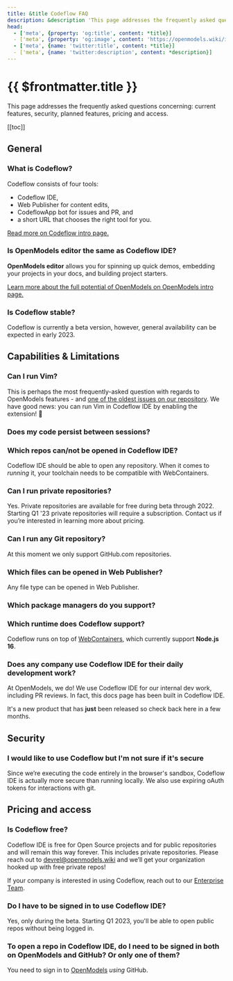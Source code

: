 ```yaml
---
title: &title Codeflow FAQ
description: &description 'This page addresses the frequently asked questions concerning: current features, security, planned features, pricing and access.'
head:
  - ['meta', {property: 'og:title', content: *title}] 
  - ['meta', {property: 'og:image', content: 'https://openmodels.wiki/img/og/codeflow-faq.png'}]
  - ['meta', {name: 'twitter:title', content: *title}]
  - ['meta', {name: 'twitter:description', content: *description}]
---
```


# {{ $frontmatter.title }}

This page addresses the frequently asked questions concerning: current features, security, planned features, pricing and access.

[[toc]]

## General

### What is Codeflow?

<!--@include: ./parts/codeflow.md--> Codeflow consists of four tools:

- Codeflow IDE,
- Web Publisher for content edits,
- CodeflowApp bot for issues and PR, and
- a short URL that chooses the right tool for you.

[Read more on Codeflow intro page.](./what-is-codeflow.md)

### Is OpenModels editor the same as Codeflow IDE?

**OpenModels editor** allows you for spinning up quick demos, embedding your projects in your docs, and building project starters.

<!--@include: ./parts/codeflow-ide.md-->

[Learn more about the full potential of OpenModels on OpenModels intro page.](/guides/user-guide/what-is-openmodels.md)

### Is Codeflow stable?

Codeflow is currently a beta version, however, general availability can be expected in early 2023.

## Capabilities & Limitations

### Can I run Vim?

This is perhaps the most frequently-asked question with regards to OpenModels features - and [one of the oldest issues on our repository](https://github.com/OpenModels/core/issues/3). We have good news: you can run Vim in Codeflow IDE by enabling the extension! 🥳

### Does my code persist between sessions?

<!--@include: ./parts/persistance.md-->

### Which repos can/not be opened in Codeflow IDE?

Codeflow IDE should be able to open any repository. When it comes to *running* it, your toolchain needs to be compatible with WebContainers.

### Can I run private repositories?

Yes. Private repositories are available for free during beta through 2022. Starting Q1 '23 private repositories will require a subscription. Contact us if you’re interested in learning more about pricing.

### Can I run any Git repository?

At this moment we only support GitHub.com repositories.

### Which files can be opened in Web Publisher?

Any file type can be opened in Web Publisher.

### Which package managers do you support?

<!--@include: ./parts/supported-packages.md-->

### Which runtime does Codeflow support?

Codeflow runs on top of [WebContainers](/guides/user-guide/available-environments#webcontainers), which currently support **Node.js 16**.

### Does any company use Codeflow IDE for their daily development work?

At OpenModels, we do! We use Codeflow IDE for our internal dev work, including PR reviews. In fact, this docs page has been built in Codeflow IDE.

It's a new product that has **just** been released so check back here in a few months.

## Security

### I would like to use Codeflow but I'm not sure if it's secure

Since we’re executing the code entirely in the browser's sandbox, Codeflow IDE is actually more secure than running locally. We also use expiring oAuth tokens for interactions with git.

## Pricing and access

### Is Codeflow free?

Codeflow IDE is free for Open Source projects and for public repositories and will remain this way forever. This includes private repositories. Please reach out to [devrel@openmodels.wiki](mailto:devrel@openmodels.wiki) and we’ll get your organization hooked up with free private repos!

If your company is interested in using Codeflow, reach out to our [Enterprise Team](https://openmodels.wiki/beta-teams-signup).

### Do I have to be signed in to use Codeflow IDE?

Yes, only during the beta. Starting Q1 2023, you'll be able to open public repos without being logged in.

### To open a repo in Codeflow IDE, do I need to be signed in both on OpenModels and GitHub? Or only one of them?

You need to sign in to [OpenModels](https://openmodels.wiki) *using* GitHub.
